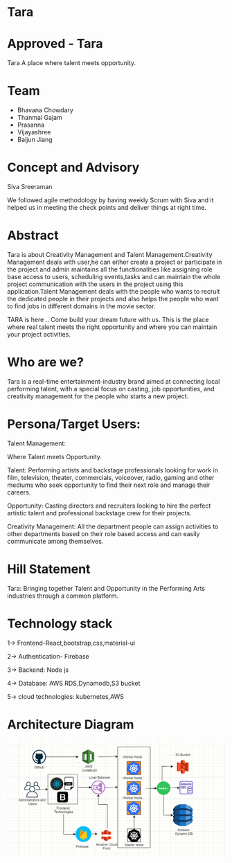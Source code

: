 # Tara

# Approved - Tara

Tara
A place where talent meets opportunity.

# Team

- Bhavana Chowdary
- Thanmai Gajam
- Prasanna
- Vijayashree
- Baijun Jiang

# Concept and Advisory

Siva Sreeraman

We followed agile methodology by having weekly Scrum with Siva and it helped us in meeting the check points and deliver things at right time.

# Abstract

Tara is about Creativity Management and Talent Management.Creativity Management deals with user,he can either create a project
or participate in the project and admin maintains all the functionalities like assigning role base access to users, scheduling events,tasks and can maintain the whole project communication with the  users in the project using this application.Talent Management deals with the people who wants to recruit the  dedicated people in their projects and also helps the people who want to find jobs in different domains in the movie sector.


TARA is here .. Come build your dream future with us. This is the place where real talent meets the right opportunity and where you can maintain your project activities.

# Who are we?

Tara is a real-time entertainment-industry brand aimed at connecting local performing talent, with a special focus on casting, job opportunities, and creativity management for the people who starts a new project.

# Persona/Target Users:

Talent Management:

Where Talent meets Opportunity.

Talent:
Performing artists and backstage professionals looking for work in film, television, theater, commercials, voiceover, radio, gaming and other mediums who seek opportunity to find their next role and manage their careers.

Opportunity:
Casting directors and recruiters looking to hire the perfect artistic talent and professional backstage crew for their projects.

Creativity Management: All the department people can assign activities to other departments based on their role based access and can easily communicate among themselves.




# Hill Statement

Tara: Bringing together Talent and Opportunity in the Performing Arts industries through a common platform.



# Technology stack

 1-> Frontend-React,bootstrap,css,material-ui
 
 2-> Authentication- Firebase
 
 3-> Backend: Node js
 
 4-> Database: AWS RDS,Dynamodb,S3 bucket
 
 5-> cloud technologies: kubernetes,AWS
 
 
 # Architecture Diagram

![](images/taraarchitecture.PNG)
